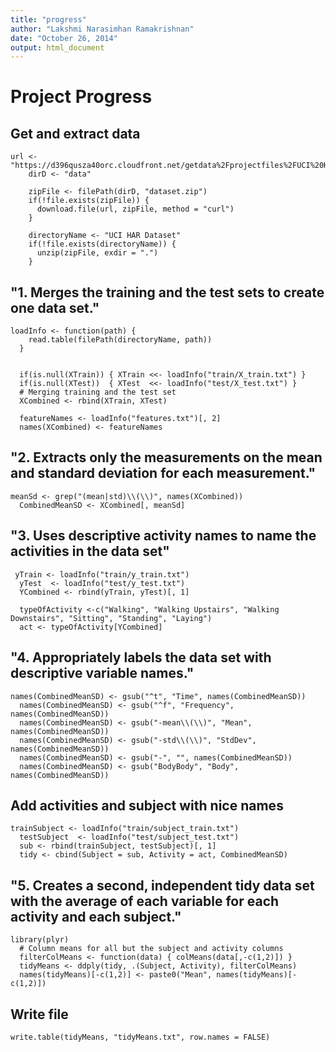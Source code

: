 ```yaml
---
title: "progress"
author: "Lakshmi Narasimhan Ramakrishnan"
date: "October 26, 2014"
output: html_document
---
```


# Project Progress

## Get and extract data

```{r}
url <- "https://d396qusza40orc.cloudfront.net/getdata%2Fprojectfiles%2FUCI%20HAR%20Dataset.zip"
    dirD <- "data"
      
    zipFile <- filePath(dirD, "dataset.zip")
    if(!file.exists(zipFile)) { 
      download.file(url, zipFile, method = "curl") 
    }
    
    directoryName <- "UCI HAR Dataset"
    if(!file.exists(directoryName)) {
      unzip(zipFile, exdir = ".") 
    }
```


## "1. Merges the training and the test sets to create one data set."

```{r}
loadInfo <- function(path) {
    read.table(filePath(directoryName, path))
  }
  
  
  if(is.null(XTrain)) { XTrain <<- loadInfo("train/X_train.txt") }
  if(is.null(XTest))  { XTest  <<- loadInfo("test/X_test.txt") }
  # Merging training and the test set
  XCombined <- rbind(XTrain, XTest)
  
  featureNames <- loadInfo("features.txt")[, 2]
  names(XCombined) <- featureNames
```

## "2. Extracts only the measurements on the mean and standard deviation for each measurement."

```{r}
meanSd <- grep("(mean|std)\\(\\)", names(XCombined))
  CombinedMeanSD <- XCombined[, meanSd]
```

## "3. Uses descriptive activity names to name the activities in the data set"

```{r}
 yTrain <- loadInfo("train/y_train.txt")
  yTest  <- loadInfo("test/y_test.txt")
  YCombined <- rbind(yTrain, yTest)[, 1]
  
  typeOfActivity <-c("Walking", "Walking Upstairs", "Walking Downstairs", "Sitting", "Standing", "Laying")
  act <- typeOfActivity[YCombined]
```

## "4. Appropriately labels the data set with descriptive variable names."

```{r}
names(CombinedMeanSD) <- gsub("^t", "Time", names(CombinedMeanSD))
  names(CombinedMeanSD) <- gsub("^f", "Frequency", names(CombinedMeanSD))
  names(CombinedMeanSD) <- gsub("-mean\\(\\)", "Mean", names(CombinedMeanSD))
  names(CombinedMeanSD) <- gsub("-std\\(\\)", "StdDev", names(CombinedMeanSD))
  names(CombinedMeanSD) <- gsub("-", "", names(CombinedMeanSD))
  names(CombinedMeanSD) <- gsub("BodyBody", "Body", names(CombinedMeanSD))
```


## Add activities and subject with nice names

```{r}
trainSubject <- loadInfo("train/subject_train.txt")
  testSubject  <- loadInfo("test/subject_test.txt")
  sub <- rbind(trainSubject, testSubject)[, 1]
  tidy <- cbind(Subject = sub, Activity = act, CombinedMeanSD)

```

## "5. Creates a second, independent tidy data set with the average of each variable for each activity and each subject."

```{r}
library(plyr)
  # Column means for all but the subject and activity columns
  filterColMeans <- function(data) { colMeans(data[,-c(1,2)]) }
  tidyMeans <- ddply(tidy, .(Subject, Activity), filterColMeans)
  names(tidyMeans)[-c(1,2)] <- paste0("Mean", names(tidyMeans)[-c(1,2)])
```

## Write file

```{r}
write.table(tidyMeans, "tidyMeans.txt", row.names = FALSE)
```


